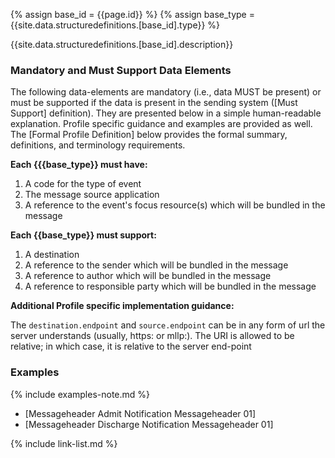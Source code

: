 {% assign base_id = {{page.id}} %}
{% assign base_type = {{site.data.structuredefinitions.[base_id].type}} %}

{{site.data.structuredefinitions.[base_id].description}}

### Mandatory and Must Support Data Elements

The following data-elements are mandatory (i.e., data MUST be present) or must be supported if the data is present in the sending system ([Must Support] definition). They are presented below in a simple human-readable explanation.  Profile specific guidance and examples are provided as well.  The [Formal Profile Definition] below provides the  formal summary, definitions, and  terminology requirements.

**Each {{{base_type}} must have:**

1. A code for the type of event
1. The message source application
1. A reference to the event's focus resource(s) which will be bundled in the message

**Each {{base_type}} must support:**

1. A  destination
1. A reference to the sender which will be bundled in the message
1. A reference to author which will be bundled in the message
1. A reference to responsible party which will be bundled in the message

**Additional Profile specific implementation guidance:**

The `destination.endpoint` and `source.endpoint` can be in any form of url the server understands (usually, https: or mllp:). The URI is allowed to be relative; in which case, it is relative to the server end-point

### Examples

{% include examples-note.md %}

- [Messageheader Admit Notification Messageheader 01]
- [Messageheader Discharge Notification Messageheader 01]

{% include link-list.md %}

